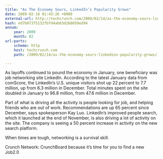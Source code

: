 ```yaml
---
title: "As The Economy Sours, LinkedIn’s Popularity Grows"
date: 2009-02-16 01:43:26 +0000
external-url: http://techcrunch.com/2009/02/14/as-the-economy-sours-linkedins-popularity-grows/
hash: ed7b07375132fbfd4ab63d268659ed94
annum:
    year: 2009
    month: 02
url-parts:
    scheme: http
    host: techcrunch.com
    path: /2009/02/14/as-the-economy-sours-linkedins-popularity-grows/

---
```




As layoffs continued to pound the economy in January, one beneficiary was job networking site LinkedIn.  According to the latest January data from comScore, the LinkedIn’s U.S. unique visitors shot up 22 percent to 7.7 million, up from 6.3 million in December. Total minutes spent on the site doubled in January to 96.8 million, from 47.6 million in December.

Part of what is driving all the activity is people looking for job, and helping friends who are out of work.  Recommendations are up 65 percent since December, says spokesperson Kay Luo.  LinkedIn’s improved people search, which it launched at the end of November, is also driving a lot of activity on the site.  The company is seeing a 50 percent increase in activity on the new search platform.

When times are tough, networking is a survival skill.

Crunch Network:  CrunchBoard because it’s time for you to find a new Job2.0





   

